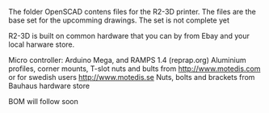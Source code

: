 The folder OpenSCAD contens files for the R2-3D printer. The files are the base set for the upcomming drawings. 
The set is not complete yet

R2-3D is built on common hardware that you can by from Ebay and your local harware store.

Micro controller: Arduino Mega, and RAMPS 1.4 (reprap.org)
Aluminium profiles, corner mounts, T-slot nuts and bults from http://www.motedis.com or for swedish users http://www.motedis.se
Nuts, bolts and brackets from Bauhaus hardware store

BOM will follow soon
